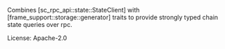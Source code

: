 Combines [sc_rpc_api::state::StateClient] with [frame_support::storage::generator] traits
to provide strongly typed chain state queries over rpc.

License: Apache-2.0
